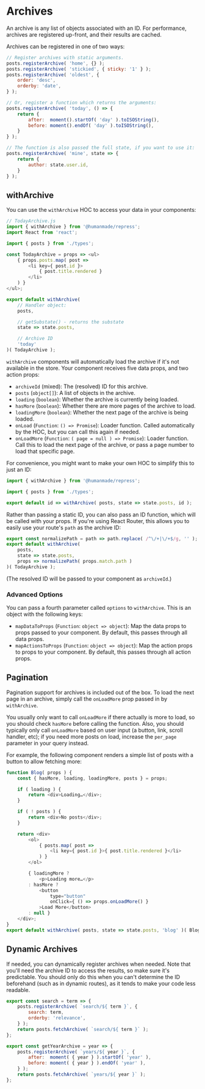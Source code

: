 # Archives

An archive is any list of objects associated with an ID. For performance, archives are registered up-front, and their results are cached.

Archives can be registered in one of two ways:

```js
// Register archives with static arguments.
posts.registerArchive( 'home', {} );
posts.registerArchive( 'stickied', { sticky: '1' } );
posts.registerArchive( 'oldest', {
	order: 'desc',
	orderby: 'date',
} );

// Or, register a function which returns the arguments:
posts.registerArchive( 'today', () => {
	return {
		after:  moment().startOf( 'day' ).toISOString(),
		before: moment().endOf( 'day' ).toISOString(),
	}
} );

// The function is also passed the full state, if you want to use it:
posts.registerArchive( 'mine', state => {
	return {
		author: state.user.id,
	}
} );
```


## withArchive

You can use the `withArchive` HOC to access your data in your components:

```js
// TodayArchive.js
import { withArchive } from '@humanmade/repress';
import React from 'react';

import { posts } from './types';

const TodayArchive = props => <ul>
	{ props.posts.map( post =>
		<li key={ post.id }>
			{ post.title.rendered }
		</li>
	) }
</ul>;

export default withArchive(
	// Handler object:
	posts,

	// getSubstate() - returns the substate
	state => state.posts,

	// Archive ID
	'today'
)( TodayArchive );
```

`withArchive` components will automatically load the archive if it's not available in the store. Your component receives five data props, and two action props:

* `archiveId` (mixed): The (resolved) ID for this archive.
* `posts` (`object[]`): A list of objects in the archive.
* `loading` (`boolean`): Whether the archive is currently being loaded.
* `hasMore` (`boolean`): Whether there are more pages of the archive to load.
* `loadingMore` (`boolean`): Whether the next page of the archive is being loaded.
* `onLoad` (`Function`: `() => Promise`): Loader function. Called automatically by the HOC, but you can call this again if needed.
* `onLoadMore` (`Function`: `( page = null ) => Promise`): Loader function. Call this to load the next page of the archive, or pass a page number to load that specific page.

For convenience, you might want to make your own HOC to simplify this to just an ID:

```js
import { withArchive } from '@humanmade/repress';

import { posts } from './types';

export default id => withArchive( posts, state => state.posts, id );
```

Rather than passing a static ID, you can also pass an ID function, which will be called with your props. If you're using React Router, this allows you to easily use your route's `path` as the archive ID:

```js
export const normalizePath = path => path.replace( /^\/+|\/+$/g, '' );
export default withArchive(
	posts,
	state => state.posts,
	props => normalizePath( props.match.path )
)( TodayArchive );
```

(The resolved ID will be passed to your component as `archiveId`.)


### Advanced Options

You can pass a fourth parameter called `options` to `withArchive`. This is an object with the following keys:

* `mapDataToProps` (`Function`: `object => object`): Map the data props to props passed to your component. By default, this passes through all data props.
* `mapActionsToProps` (`Function`: `object => object`): Map the action props to props to your component. By default, this passes through all action props.


## Pagination

Pagination support for archives is included out of the box. To load the next page in an archive, simply call the `onLoadMore` prop passed in by `withArchive`.

You usually only want to call `onLoadMore` if there actually is more to load, so you should check `hasMore` before calling the function. Also, you should typically only call `onLoadMore` based on user input (a button, link, scroll handler, etc); if you need more posts on load, increase the `per_page` parameter in your query instead.

For example, the following component renders a simple list of posts with a button to allow fetching more:

```js
function Blog( props ) {
	const { hasMore, loading, loadingMore, posts } = props;

	if ( loading ) {
		return <div>Loading…</div>;
	}

	if ( ! posts ) {
		return <div>No posts</div>;
	}

	return <div>
		<ol>
			{ posts.map( post =>
				<li key={ post.id }>{ post.title.rendered }</li>
			) }
		</ol>

		{ loadingMore ?
			<p>Loading more…</p>
		: hasMore ?
			<button
				type="button"
				onClick={ () => props.onLoadMore() }
			>Load More</button>
		: null }
	</div>;
}
export default withArchive( posts, state => state.posts, 'blog' )( Blog );
```


## Dynamic Archives

If needed, you can dynamically register archives when needed. Note that you'll need the archive ID to access the results, so make sure it's predictable. You should only do this when you can't determine the ID beforehand (such as in dynamic routes), as it tends to make your code less readable.

```js
export const search = term => {
	posts.registerArchive( `search/${ term }`, {
		search: term,
		orderby: 'relevance',
	} );
	return posts.fetchArchive( `search/${ term }` );
};

export const getYearArchive = year => {
	posts.registerArchive( `years/${ year }`, {
		after:  moment( { year } ).startOf( 'year' ),
		before: moment( { year } ).endOf( 'year' ),
	} );
	return posts.fetchArchive( `years/${ year }` );
};
```
